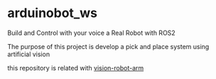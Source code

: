 # arduinobot_ws
Build and Control with your voice a Real Robot with ROS2

The purpose of this project is develop a pick and place system using artificial vision

this repository is related with [vision-robot-arm](https://github.com/LIMUNQUE/vision-robot-arm)
